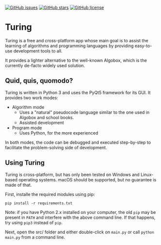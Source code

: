 [![GitHub issues](https://img.shields.io/github/issues/TuringApp/Turing.svg)](https://github.com/TuringApp/Turing/issues) [![GitHub stars](https://img.shields.io/github/stars/TuringApp/Turing.svg)](https://github.com/TuringApp/Turing/stargazers) [![GitHub license](https://img.shields.io/github/license/TuringApp/Turing.svg)](https://github.com/TuringApp/Turing/blob/master/LICENSE)

# Turing

Turing is a free and cross-platform app whose main goal is to assist the learning of algorithms and programming languages by providing easy-to-use development tools to all.

It provides a lighter alternative to the well-known Algobox, which is the currently de-facto widely used solution.

## Quid, quis, quomodo?

Turing is written in Python 3 and uses the PyQt5 framework for its GUI. It provides two work modes:

- Algorithm mode
  - Uses a "natural" pseudocode language similar to the one used in Algobox and school books.
  - Assisted development
- Program mode
  - Uses Python, for the more experienced

In both modes, the code can be debugged and executed step-by-step to facilitate the problem-solving side of development.

## Using Turing

Turing is cross-platform, but has only been tested on Windows and Linux-based operating systems. macOS should be supported, but no guarantee is made of that.

First, installe the required modules using pip:

    pip install -r requirements.txt

Note: if you have Python 2.x installed on your computer, the old `pip` may be present in `PATH` and interfere with the above command line. If that happens, try using `pip3` instead of `pip`.

Next, open the src/ folder and either double-click on `main.py` or call `python main.py` from a command line.

